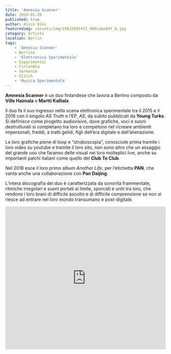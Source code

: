 ```yaml
---
title: 'Amnesia Scanner'
date: 2019-01-28
published: true
author: Alice Dini
featuredimg: /assets/img/15622891471_906cabe09f_b.jpg
category: Artisti
location: Berlin
tags:
    - 'Amnesia Scanner'
    - Berlino
    - 'Elettronica Sperimentale'
    - Experimental
    - Finlandia
    - Germania
    - Glitch
    - 'Musica Sperimentale'
---
```

**Amnesia Scanner** è un duo finlandese che lavora a Berlino composto da **Ville Haimala** e **Martti Kalliala**.

Il duo fa il suo ingresso nella scena elettronica sperimentale tra il 2015 e il 2016 con il singolo *AS Truth* e l’EP, *AS*, da subito pubblicati da **Young Turks**. Si definisce come progetto audiovisivo, dove grafiche, voci e suoni destrutturati si completano tra loro e competono nel ricreare ambienti impersonali, freddi, a tratti gelidi, figli dell’era digitale e dell’alienazione.

Le loro grafiche piene di loop e “stroboscopia”, conosciute prima tramite i loro video su youtube e tramite il loro sito, non sono altro che un assaggio del grande uso che faranno delle visual nei loro molteplici live, anche su importanti palchi italiani come quello del **Club To Club**.

Nel 2018 esce il loro primo album *Another Life*, per l’etichetta **PAN**, che vanta anche una collaborazione con **Pan Daijing**.

L’intera discografia del duo è caratterizzata da sonorità frammentate, ritmiche irregolari e suoni portati al limite, sporcati e uniti tra loro, che rendono i loro brani di difficile ascolto e di difficile comprensione se non si riesce ad entrare nel loro mondo transumano e post-digitale.

<iframe frameborder="no" height="450" scrolling="no" src="http://w.soundcloud.com/player/?url=http%3A//api.soundcloud.com/playlists/696156078&color=%23000000&auto_play=false&hide_related=false&show_comments=true&show_user=true&show_reposts=false&show_teaser=true&visual=true" width="100%"></iframe>
